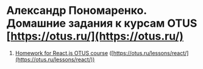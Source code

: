 # Александр Пономаренко. Домашние задания к курсам OTUS [https://otus.ru/](https://otus.ru/)

1. [Homework for React.js OTUS course](react-2021-09/README.md) ([https://otus.ru/lessons/react/](https://otus.ru/lessons/react/))